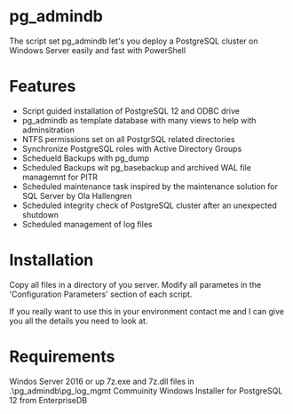 # pg_admindb
The script set pg_admindb let's you deploy a PostgreSQL cluster on Windows Server easily and fast with PowerShell

# Features
- Script guided installation of PostgreSQL 12 and ODBC drive
- pg_admindb as template database with many views to help with adminsitration
- NTFS permissions set on all PostgrSQL related directories
- Synchronize PostgreSQL roles with Active Directory Groups
- Schedueld Backups with pg_dump
- Scheduled Backups wit pg_basebackup and archived WAL file managemnt for PITR
- Scheduled maintenance task inspired by the maintenance solution for SQL Server by Ola Hallengren
- Scheduled integrity check of PostgreSQL cluster after an unexpected shutdown
- Scheduled management of log files

# Installation

Copy all files in a directory of you server.
Modify all parametes in the 'Configuration Parameters' section of each script.

If you really want to use this in your environment contact me and I can give you all the details you need to look at.

# Requirements

Windos Server 2016 or up
7z.exe and 7z.dll files in .\pg_admindb\pg_log_mgmt
Commuinity Windows Installer for PostgreSQL 12 from EnterpriseDB
